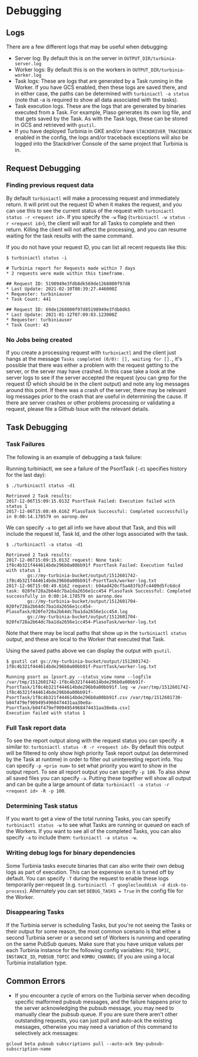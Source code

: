 # Debugging

## Logs

There are a few different logs that may be useful when debugging:

*   Server log: By default this is on the server in 
    `OUTPUT_DIR/turbinia-server.log`
*   Worker logs: By default this is on the workers in
    `OUTPUT_DIR/turbinia-worker.log`
*   Task logs: These are logs that are generated by a Task running in the
    Worker. If you have GCS enabled, then these logs are saved there, and
    in either case, the paths can be determined with
    `turbiniactl -a status` (note that -a is required to show all data
    associated with the tasks).
*   Task execution logs. These are the logs that are generated by binaries
    executed from a Task. For example, Plaso generates its own log file, and
    that gets saved by the Task. As with the Task logs, these can be stored in
    GCS and retrieved with `gsutil`.
*   If you have deployed Turbinia in GKE and/or have `STACKDRIVER_TRACEBACK`
    enabled in the config, the logs and/or traceback exceptions will also be
    logged into the Stackdriver Console of the same project that Turbinia is in.

## Request Debugging

### Finding previous request data
By default `turbiniactl` will make a processing request and immediately return.
It will print out the request ID when it makes the request, and you can use this to
see the current status of the request with `turbiniactl status -r <request id>`.  If
you specify the `-w` flag (`turbiniactl -w status -r <request id>`), the client will
wait for all Tasks to complete and then return.  Killing the client will not affect
the processing, and you can resume waiting for the task results with the same command.

If you do not have your request ID, you can list all recent requests like this:
```
$ turbiniactl status -i

# Turbinia report for Requests made within 7 days
* 2 requests were made within this timeframe.

## Request ID: 5198949e3fdb8dk569de1268000f97d8
* Last Update: 2021-02-10T08:39:27.446000Z
* Requester: turbiniauser
* Task Count: 441

## Request ID: 69de1268000f97d85198949e3fdb8dk5
* Last Update: 2021-01-12T07:09:03.123000Z
* Requester: turbiniauser
* Task Count: 43
```

### No Jobs being created

If you create a processing request with `turbiniactl` and the client just
hangs at the message `Tasks completed (0/0): [], waiting for [].`, it's
possible that there was either a problem with the request getting to the
server, or the server may have crashed. In this case take a look at the
server logs to see if the server accepted the request (you can grep for
the request ID which should be in the client output) and note any log
messages around this point.  If there was a crash of the server, there may
be relevant log messages prior to the crash that are useful in determining
the cause.  If there are server crashes or other problems processing or
validating a request, please file a Github Issue with the relevant details.

## Task Debugging

### Task Failures

The following is an example of debugging a task failure:

Running turbiniactl, we see a failure of the PsortTask (`-d1` specifies history
for the last day):

```
$ ./turbiniactl status -d1

Retrieved 2 Task results:
2017-12-06T15:09:15.013Z PsortTask Failed: Execution failed with status 1
2017-12-06T15:08:49.616Z PlasoTask Successful: Completed successfully in 0:00:14.178579 on aaronp.dev
```

We can specify `-a` to get all info we have about that Task, and this
will include the request Id, Task Id, and the other logs associated with
the task.

```
$ ./turbiniactl -a status -d1

Retrieved 2 Task results:
2017-12-06T15:09:15.013Z request: None task: 1f8c4b321f444614bde296b0a00bb91f PsortTask Failed: Execution failed with status 1
        gs://my-turbinia-bucket/output/1512601742-1f8c4b321f444614bde296b0a00bb91f-PsortTask/worker-log.txt
2017-12-06T15:08:49.616Z request: b94ad420cf5a483fb3fc4409d5fc6dcd task: 020fe728a2b64dc7ba1da2656e1cc454 PlasoTask Successful: Completed successfully in 0:00:14.178579 on aaronp.dev
        gs://my-turbinia-bucket/output/1512601704-020fe728a2b64dc7ba1da2656e1cc454-PlasoTask/020fe728a2b64dc7ba1da2656e1cc454.log
        gs://my-turbinia-bucket/output/1512601704-020fe728a2b64dc7ba1da2656e1cc454-PlasoTask/worker-log.txt
```

Note that there may be local paths that show up in the
`turbiniactl status` output, and these are local to the Worker that
executed that Task.

Using the saved paths above we can display the output with `gsutil`.

```
$ gsutil cat gs://my-turbinia-bucket/output/1512601742-1f8c4b321f444614bde296b0a00bb91f-PsortTask/worker-log.txt

Running psort as [psort.py --status_view none --logfile /var/tmp/1512601742-1f8c4b321f444614bde296b0a00bb91f-PsortTask/1f8c4b321f444614bde296b0a00bb91f.log -w /var/tmp/1512601742-1f8c4b321f444614bde296b0a00bb91f-PsortTask/1f8c4b321f444614bde296b0a00bb91f.csv /var/tmp/1512601730-b04f479ef9094954968474431aa30e8a-PsortTask/b04f479ef9094954968474431aa30e8a.csv]
Execution failed with status 1
```

### Full Task report data
To see the report output along with the request status you can specify
`-R` similar to: `turbiniactl status -R -r <request id>`.  By default
this output will be filtered to only show high priority Task report
output (as determined by the Task at runtime) in order to filter out
uninteresting report info.  You can specify `-p <prio num>` to set
what priority you want to show in the output report.  To see all report
output you can specify `-p 100`.  To also show all saved files you can
specify `-a`.  Putting these together will show all output and can be
quite a large amount of data: `turbiniactl -a status -r <request id> -R -p 100`.

### Determining Task status
If you want to get a view of the total running Tasks, you can specify
`turbiniactl status -w` to see what Tasks are running or queued on
each of the Workers.  If you want to see all of the completed Tasks,
you can also specify `-a` to include them: `turbiniactl -a status -w`.


### Writing debug logs for binary dependencies
Some Turbinia tasks execute binaries that can also write their own
debug logs as part of execution.  This can be expensive so it is
turned off by default.  You can specify `-T` during the request
to enable these logs temporarily per-request  (e.g.
`turbiniactl -T googleclouddisk -d disk-to-process`). Alternately
you can set `DEBUG_TASKS = True` in the config file for the Worker.

### Disappearing Tasks

If the Turbinia server is scheduling Tasks, but you're not seeing the
Tasks or their output for some reason, the most common scenario is that
either a second Turbinia server or a second set of Workers is running
and operating on the same PubSub queues.  Make sure that you have unique
values per each Turbinia instance for the following config variables:
`PSQ_TOPIC`, `INSTANCE_ID`, `PUBSUB_TOPIC` and `KOMBU_CHANNEL` (if you
are using a local Turbinia installation type.

## Common Errors

*   If you encounter a cycle of errors on the Turbinia server when decoding
    specific malformed pubsub messages, and the failure happens prior to the
    server acknowledging the pubsub message, you may need to manually clear the
    pubsub queue. If you are sure there aren't other outstanding requests, you
    can just pull and auto-ack the existing messages, otherwise you may need a
    variation of this command to selectively ack messages:

```
gcloud beta pubsub subscriptions pull --auto-ack $my-pubsub-subscription-name
```
